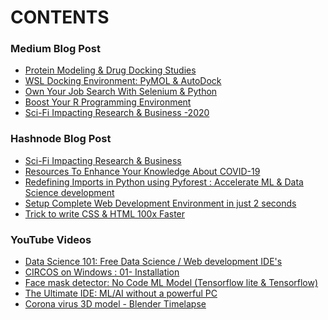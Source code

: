 # CONTENTS

### Medium Blog Post
<!-- MEDIUM:START -->
- [Protein Modeling & Drug Docking Studies](https://medium.com/@bhageshhunakunti/protein-modeling-drug-docking-studies-f5ca244277b0?source=rss-287ac3a2ea21------2)
- [WSL Docking Environment: PyMOL & AutoDock](https://medium.com/@bhageshhunakunti/wsl-docking-environment-pymol-autodock-7e697e8c5530?source=rss-287ac3a2ea21------2)
- [Own Your Job Search With Selenium & Python](https://medium.com/@bhageshhunakunti/own-your-job-search-with-selenium-python-7371f397d487?source=rss-287ac3a2ea21------2)
- [Boost Your R Programming Environment](https://medium.com/@bhageshhunakunti/boost-your-r-programming-environment-577d9eea9758?source=rss-287ac3a2ea21------2)
- [Sci-Fi Impacting Research & Business -2020](https://medium.com/datadriveninvestor/sci-fi-impacting-research-business-2020-27c196f6bf9f?source=rss-287ac3a2ea21------2)
<!-- MEDIUM:END -->

### Hashnode Blog Post

<!-- HASHNODE:START -->
- [Sci-Fi Impacting Research & Business](https://bhagesh.tech/sci-fi-impacting-research-and-business-ckgdyl2dm0aomo9s17uqnhioi)
- [Resources To Enhance Your Knowledge About COVID-19](https://bhagesh.tech/resources-to-enhance-your-knowledge-about-covid-19-ckg471d7m04dle9s1385d5qjo)
- [Redefining Imports in Python using Pyforest :
Accelerate ML & Data Science development](https://bhagesh.tech/redefining-imports-in-python-using-pyforest-accelerate-ml-and-data-science-development-ckdikbvsd008cqns1hqni139p)
- [Setup Complete Web Development Environment in just 2 seconds](https://bhagesh.tech/setup-complete-web-development-environment-in-just-2-seconds-ckdh20df1015beks1a183chy3)
- [Trick to write CSS & HTML 100x Faster](https://bhagesh.tech/trick-to-write-css-and-html-100x-faster-ckdbnaut001nu59s1d6v8g01f)
<!-- HASHNODE:END -->

### YouTube Videos

<!-- YouTube:START -->
- [Data Science 101: Free Data Science / Web development IDE's](https://www.youtube.com/watch?v=9klNkcAwWuk)
- [CIRCOS on Windows : 01- Installation](https://www.youtube.com/watch?v=8fCEhUwkNm0)
- [Face mask detector: No Code ML Model (Tensorflow lite & Tensorflow)](https://www.youtube.com/watch?v=wDq1MxiQ_1M)
- [The Ultimate IDE: ML/AI without a powerful PC](https://www.youtube.com/watch?v=9qg2e7HH1dQ)
- [Corona virus 3D model - Blender Timelapse](https://www.youtube.com/watch?v=URVFZsEU4-I)
<!-- YouTube:END -->




